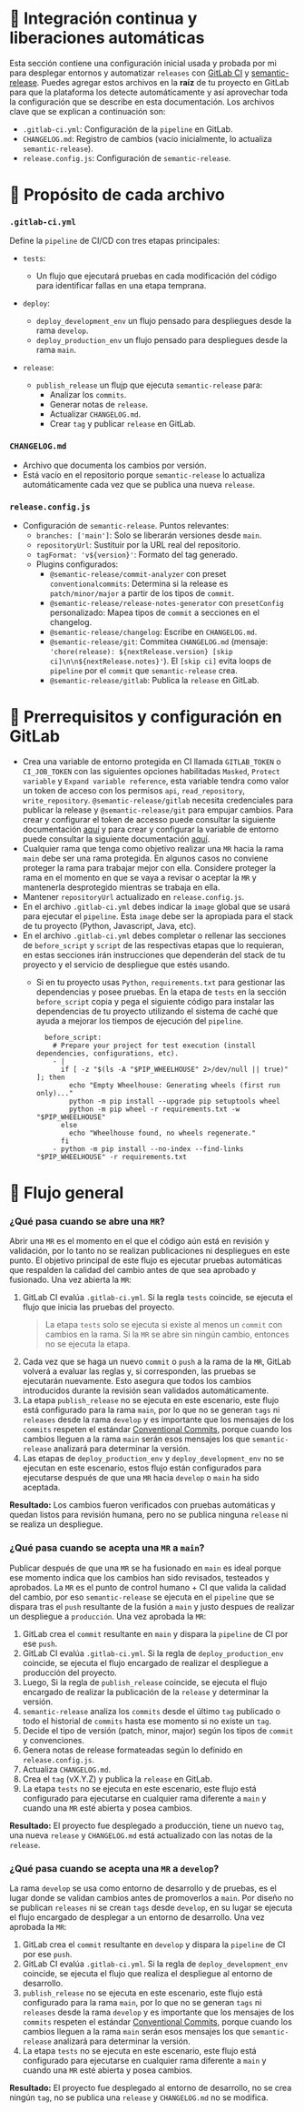 # 🔹 Integración continua y liberaciones automáticas
Esta sección contiene una configuración inicial usada y probada por mi para desplegar entornos y automatizar `releases` con [GitLab CI](https://docs.gitlab.com/ci/) y [semantic-release](https://semantic-release.gitbook.io/semantic-release/usage/getting-started). Puedes agregar estos archivos en la **raíz** de tu proyecto en GitLab para que la plataforma los detecte automáticamente y así aprovechar toda la configuración que se describe en esta documentación. Los archivos clave que se explican a continuación son:

- `.gitlab-ci.yml`: Configuración de la `pipeline` en GitLab.
- `CHANGELOG.md`: Registro de cambios (vacío inicialmente, lo actualiza `semantic-release`).
- `release.config.js`: Configuración de `semantic-release`.

# 🔹 Propósito de cada archivo
### `.gitlab-ci.yml`
Define la `pipeline` de CI/CD con tres etapas principales:

- `tests`:
  - Un flujo que ejecutará pruebas en cada modificación del código para identificar fallas en una etapa temprana.

- `deploy`:
  - `deploy_development_env` un flujo pensado para despliegues desde la rama `develop`.
  - `deploy_production_env` un flujo pensado para despliegues desde la rama `main`.

- `release`:
  - `publish_release` un flujp que ejecuta `semantic-release` para:
    - Analizar los `commits`.
    - Generar notas de `release`.
    - Actualizar `CHANGELOG.md`.
    - Crear `tag` y publicar `release` en GitLab.

### `CHANGELOG.md`
- Archivo que documenta los cambios por versión.
- Está vacío en el repositorio porque `semantic-release` lo actualiza automáticamente cada vez que se publica una nueva `release`.

### `release.config.js`
- Configuración de `semantic-release`. Puntos relevantes:
  - `branches: ['main']`: Solo se liberarán versiones desde `main`.
  - `repositoryUrl`: Sustituir por la URL real del repositorio.
  - `tagFormat: 'v${version}'`: Formato del tag generado.
  - Plugins configurados:
    - `@semantic-release/commit-analyzer` con preset `conventionalcommits`: Determina si la release es `patch/minor/major` a partir de los tipos de `commit`.
    - `@semantic-release/release-notes-generator` con `presetConfig` personalizado: Mapea tipos de `commit` a secciones en el changelog.
    - `@semantic-release/changelog`: Escribe en `CHANGELOG.md`.
    - `@semantic-release/git`: Commitea `CHANGELOG.md` (mensaje: `'chore(release): ${nextRelease.version} [skip ci]\n\n${nextRelease.notes}'`). El `[skip ci]` evita loops de `pipeline` por el `commit` que `semantic-release` crea.
    - `@semantic-release/gitlab`: Publica la `release` en GitLab.

# 🔹 Prerrequisitos y configuración en GitLab
- Crea una variable de entorno protegida en CI llamada `GITLAB_TOKEN` o `CI_JOB_TOKEN` con las siguientes opciones habilitadas `Masked`, `Protect variable` y `Expand variable reference`, esta variable tendra como valor un token de acceso con los permisos `api`, `read_repository`, `write_repository`. `@semantic-release/gitlab` necesita credenciales para publicar la release y `@semantic-release/git` para empujar cambios. Para crear y configurar el token de accesso puede consultar la siguiente documentación [aquí](https://docs.gitlab.com/user/project/settings/project_access_tokens/) y para crear y configurar la variable de entorno puede consultar la siguiente documentación [aquí](https://docs.gitlab.com/ci/variables/).
- Cualquier rama que tenga como objetivo realizar una `MR` hacia la rama `main` debe ser una rama protegida. En algunos casos no conviene proteger la rama para trabajar mejor con ella. Considere proteger la rama en el momento en que se vaya a revisar o aceptar la `MR` y mantenerla desprotegido mientras se trabaja en ella.
- Mantener `repositoryUrl` actualizado en `release.config.js`.
- En el archivo `.gitlab-ci.yml` debes indicar la `image` global que se usará para ejecutar el `pipeline`. Esta `image` debe ser la apropiada para el stack de tu proyecto (Python, Javascript, Java, etc).
- En el archivo `.gitlab-ci.yml` debes completar o rellenar las secciones de `before_script` y `script` de las respectivas etapas que lo requieran, en estas secciones irán instrucciones que dependerán del stack de tu proyecto y el servicio de despliegue que estés usando.
  - Si en tu proyecto usas `Python`, `requirements.txt` para gestionar las dependencias y posee pruebas. En la etapa de `tests` en la sección `before_script` copia y pega el siguiente código para instalar las dependencias de tu proyecto utilizando el sistema de caché que ayuda a mejorar los tiempos de ejecución del `pipeline`.

    ```text
      before_script:
        # Prepare your project for test execution (install dependencies, configurations, etc).
        - |
          if [ -z "$(ls -A "$PIP_WHEELHOUSE" 2>/dev/null || true)" ]; then
            echo "Empty Wheelhouse: Generating wheels (first run only)..."
            python -m pip install --upgrade pip setuptools wheel
            python -m pip wheel -r requirements.txt -w "$PIP_WHEELHOUSE"
          else
            echo "Wheelhouse found, no wheels regenerate."
          fi
        - python -m pip install --no-index --find-links "$PIP_WHEELHOUSE" -r requirements.txt
    ```

# 🔹 Flujo general
### ¿Qué pasa cuando se abre una `MR`?
Abrir una `MR` es el momento en el que el código aún está en revisión y validación, por lo tanto no se realizan publicaciones ni despliegues en este punto. El objetivo principal de este flujo es ejecutar pruebas automáticas que respalden la calidad del cambio antes de que sea aprobado y fusionado. Una vez abierta la `MR`:

1. GitLab CI evalúa `.gitlab-ci.yml`. Si la regla `tests` coincide, se ejecuta el flujo que inicia las pruebas del proyecto.
    > La etapa `tests` solo se ejecuta si existe al menos un `commit` con cambios en la rama. Si la `MR` se abre sin ningún cambio, entonces no se ejecuta la etapa.
2. Cada vez que se haga un nuevo `commit` o `push` a la rama de la `MR`, GitLab volverá a evaluar las reglas y, si corresponden, las pruebas se ejecutarán nuevamente. Esto asegura que todos los cambios introducidos durante la revisión sean validados automáticamente.
3. La etapa `publish_release` no se ejecuta en este escenario, este flujo está configurado para la rama `main`, por lo que no se generan `tags` ni `releases` desde la rama `develop` y es importante que los mensajes de los `commits` respeten el estándar  [Conventional Commits](https://www.conventionalcommits.org/en/v1.0.0/), porque cuando los cambios lleguen a la rama `main` serán esos mensajes los que `semantic-release` analizará para determinar la versión.
4. Las etapas de `deploy_production_env` y `deploy_development_env` no se ejecutan en este escenario, estos flujo están configurados para ejecutarse después de que una `MR` hacia `develop` o `main` ha sido aceptada.

**Resultado:** Los cambios fueron verificados con pruebas automáticas y quedan listos para revisión humana, pero no se publica ninguna `release` ni se realiza un despliegue.

### ¿Qué pasa cuando se acepta una `MR` a `main`?
Publicar después de que una `MR` se ha fusionado en `main` es ideal porque ese momento indica que los cambios han sido revisados, testeados y aprobados. La `MR` es el punto de control humano + CI que valida la calidad del cambio, por eso `semantic-release` se ejecuta en el `pipeline` que se dispara tras el `push` resultante de la fusión a `main` y justo despues de realizar un despliegue a `producción`. Una vez aprobada la `MR`:

1. GitLab crea el `commit` resultante en `main` y dispara la `pipeline` de CI por ese `push`.
2. GitLab CI evalúa `.gitlab-ci.yml`. Si la regla de `deploy_production_env` coincide, se ejecuta el flujo encargado de realizar el despliegue a producción del proyecto.
3. Luego, Si la regla de `publish_release` coincide, se ejecuta el flujo encargado de realizar la publicación de la `release` y determinar la versión.
4. `semantic-release` analiza los `commits` desde el último `tag` publicado o todo el historial de `commits` hasta ese momento si no existe un `tag`.
5. Decide el tipo de versión (patch, minor, major) según los tipos de `commit` y convenciones.
6. Genera notas de release formateadas según lo definido en `release.config.js`.
7. Actualiza `CHANGELOG.md`.
8. Crea el `tag` (vX.Y.Z) y publica la `release` en GitLab.
9. La etapa `tests` no se ejecuta en este escenario, este flujo está configurado para ejecutarse en cualquier rama diferente a `main` y cuando una `MR` esté abierta y posea cambios.

**Resultado:** El proyecto fue desplegado a producción, tiene un nuevo `tag`, una nueva `release` y `CHANGELOG.md` está actualizado con las notas de la `release`.

### ¿Qué pasa cuando se acepta una `MR` a `develop`?
La rama `develop` se usa como entorno de desarrollo y de pruebas, es el lugar donde se validan cambios antes de promoverlos a `main`. Por diseño no se publican `releases` ni se crean `tags` desde `develop`, en su lugar se ejecuta el flujo encargado de desplegar a un entorno de desarrollo. Una vez aprobada la `MR`:

1. GitLab crea el `commit` resultante en `develop` y dispara la `pipeline` de CI por ese `push`.
2. GitLab CI evalúa `.gitlab-ci.yml`. Si la regla de `deploy_development_env` coincide, se ejecuta el flujo que realiza el despliegue al entorno de desarrollo.
3. `publish_release` no se ejecuta en este escenario, este flujo está configurado para la rama `main`, por lo que no se generan `tags` ni `releases` desde la rama `develop` y es importante que los mensajes de los `commits` respeten el estándar  [Conventional Commits](https://www.conventionalcommits.org/en/v1.0.0/), porque cuando los cambios lleguen a la rama `main` serán esos mensajes los que `semantic-release` analizará para determinar la versión.
4. La etapa `tests` no se ejecuta en este escenario, este flujo está configurado para ejecutarse en cualquier rama diferente a `main` y cuando una `MR` esté abierta y posea cambios.

**Resultado:** El proyecto fue desplegado al entorno de desarrollo, no se crea ningún `tag`, no se publica una `release` y `CHANGELOG.md` no se modifica.
